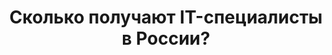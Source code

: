 ---
title: "Сколько получают IT-специалисты в России?"
categories:
  - interview
  - bright
tags:
  - ИТ-образование
header:
  teaser: https://brightmagazine.ru/wp-content/uploads/2022/05/pexels-george-morina-4960341.jpg
link: https://brightmagazine.ru/proit/
excerpt: "Среди молодых специалистов России укоренился стереотип о том, что программисты, специалисты по ИТ «несправедливо» много зарабатывают. Насколько он оправдан, мы решили узнать у Михаила Коротеева."
---